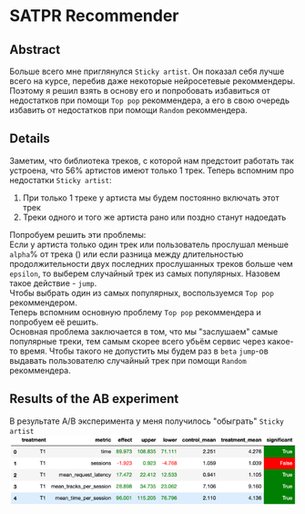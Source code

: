 # SATPR Recommender

## Abstract

Больше всего мне приглянулся `Sticky artist`. Он показал себя лучше всего на курсе, перебив даже некоторые нейросетевые
рекоммендеры. Поэтому я решил взять в основу его и попробовать избавиться от недостатков при помощи `Top pop`
рекоммендера, а его в свою очередь избавить от недостатков при помощи `Random` рекоммендера.

## Details

Заметим, что библиотека треков, с которой нам предстоит работать так устроена, что 56% артистов имеют только 1 трек.
Теперь вспомним про недостатки `Sticky artist`:

1. При только 1 треке у артиста мы будем постоянно включать этот трек
2. Треки одного и того же артиста рано или поздно станут надоедать

Попробуем решить эти проблемы: \
Если у артиста только один трек или пользователь прослушал меньше `alpha`% от трека () или если разница между
длительностью продолжительности двух последних прослушанных треков больше чем `epsilon`, то выберем случайный трек из
самых популярных. Назовем такое действие - `jump`. \
Чтобы выбрать один из самых популярных, воспользуемся `Top pop`
рекоммендером. \
Теперь вспомним основную проблему `Top pop` рекоммендера и попробуем её решить. \
Основная проблема заключается в том, что мы "заслушаем" самые популярные треки, тем самым скорее всего убьём сервис
через какое-то время. Чтобы такого не допустить мы будем раз в `beta` `jump`-ов выдавать пользователю случайный трек при
помощи `Random` рекоммендера.

## Results of the AB experiment

В результате A/B эксперимента у меня получилось "обыграть" `Sticky artist` \
![results of A/B experiment](./img/img.png)
